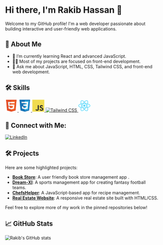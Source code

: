 # Hi there, I'm Rakib Hassan 👋

Welcome to my GitHub profile! I'm a web developer passionate about building interactive and user-friendly web applications.

## 🚀 About Me
- 🌱 I’m currently learning React and advanced JavaScript.
- 👨‍💻 Most of my projects are focused on front-end development.
- 💬 Ask me about JavaScript, HTML, CSS, Tailwind CSS, and front-end web development.

## 🛠️ Skills
<p align="left">
  <a href="https://developer.mozilla.org/en-US/docs/Web/HTML" target="_blank">
    <img src="https://raw.githubusercontent.com/devicons/devicon/master/icons/html5/html5-original.svg" alt="HTML5" width="40" height="40"/>
  </a>
  <a href="https://developer.mozilla.org/en-US/docs/Web/CSS" target="_blank">
    <img src="https://raw.githubusercontent.com/devicons/devicon/master/icons/css3/css3-original.svg" alt="CSS3" width="40" height="40"/>
  </a>
  <a href="https://developer.mozilla.org/en-US/docs/Web/JavaScript" target="_blank">
    <img src="https://raw.githubusercontent.com/devicons/devicon/master/icons/javascript/javascript-original.svg" alt="JavaScript" width="40" height="40"/>
  </a>
  <a href="https://tailwindcss.com/" target="_blank">
    <img src="https://www.vectorlogo.zone/logos/tailwindcss/tailwindcss-icon.svg" alt="Tailwind CSS" width="40" height="40"/>
  </a>
  <a href="https://reactjs.org/" target="_blank">
    <img src="https://raw.githubusercontent.com/devicons/devicon/master/icons/react/react-original.svg" alt="React" width="40" height="40"/>
  </a>
</p>


## 🔗 Connect with Me:
[![LinkedIn](https://img.shields.io/badge/LinkedIn-Profile-blue?style=flat&logo=linkedin&logoColor=white)](https://www.linkedin.com/in/rakib-hassan-39a63719b/)

## 🛠️ Projects
Here are some highlighted projects:
- **[Book Store](https://github.com/RakibHassan11/BookStore.git)**: A user friendly book store management app .
- **[Dream-XI](https://github.com/RakibHassan11/Dream-XI)**: A sports management app for creating fantasy football teams.
- **[ChefsHelper](https://github.com/RakibHassan11/chefsHelper)**: A JavaScript-based app for recipe management.
- **[Real Estate Website](https://github.com/RakibHassan11/B10A3-realEstateWebsite)**: A responsive real estate site built with HTML/CSS.

Feel free to explore more of my work in the pinned repositories below!

## 📈 GitHub Stats
![Rakib's GitHub stats](https://github-readme-stats.vercel.app/api?username=RakibHassan11&show_icons=true&theme=transparent)


